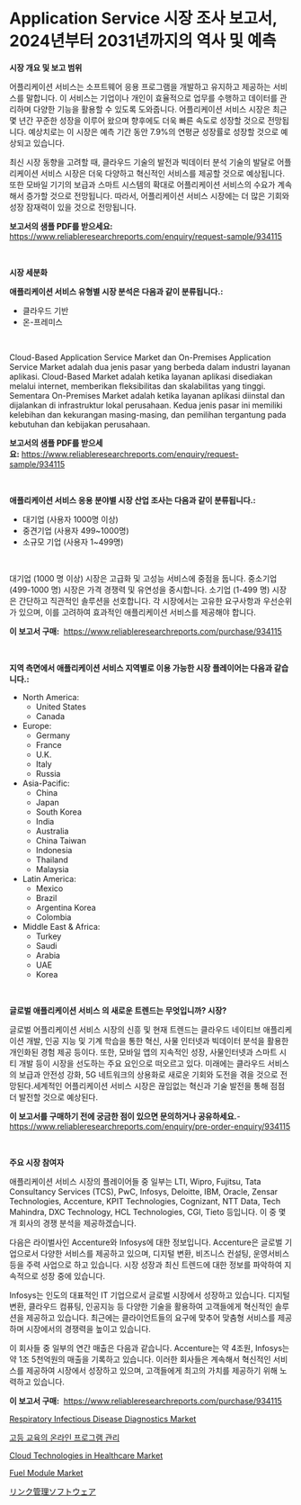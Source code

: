 <p><h1>Application Service 시장 조사 보고서, 2024년부터 2031년까지의 역사 및 예측</h1></p><p><strong>시장 개요 및 보고 범위</strong></p>
<p><p>어플리케이션 서비스는 소프트웨어 응용 프로그램을 개발하고 유지하고 제공하는 서비스를 말합니다. 이 서비스는 기업이나 개인이 효율적으로 업무를 수행하고 데이터를 관리하며 다양한 기능을 활용할 수 있도록 도와줍니다. 어플리케이션 서비스 시장은 최근 몇 년간 꾸준한 성장을 이루어 왔으며 향후에도 더욱 빠른 속도로 성장할 것으로 전망됩니다. 예상치로는 이 시장은 예측 기간 동안 7.9%의 연평균 성장률로 성장할 것으로 예상되고 있습니다.</p><p>최신 시장 동향을 고려할 때, 클라우드 기술의 발전과 빅데이터 분석 기술의 발달로 어플리케이션 서비스 시장은 더욱 다양하고 혁신적인 서비스를 제공할 것으로 예상됩니다. 또한 모바일 기기의 보급과 스마트 시스템의 확대로 어플리케이션 서비스의 수요가 계속해서 증가할 것으로 전망됩니다. 따라서, 어플리케이션 서비스 시장에는 더 많은 기회와 성장 잠재력이 있을 것으로 전망됩니다.</p></p>
<p><strong>보고서의 샘플 PDF를 받으세요:</strong> <a href="https://www.reliableresearchreports.com/enquiry/request-sample/934115">https://www.reliableresearchreports.com/enquiry/request-sample/934115</a></p>
<p>&nbsp;</p>
<p><strong>시장 세분화</strong></p>
<p><strong>애플리케이션 서비스 유형별 시장 분석은 다음과 같이 분류됩니다.:</strong></p>
<p><ul><li>클라우드 기반</li><li>온-프레미스</li></ul></p>
<p>&nbsp;</p>
<p><p>Cloud-Based Application Service Market dan On-Premises Application Service Market adalah dua jenis pasar yang berbeda dalam industri layanan aplikasi. Cloud-Based Market adalah ketika layanan aplikasi disediakan melalui internet, memberikan fleksibilitas dan skalabilitas yang tinggi. Sementara On-Premises Market adalah ketika layanan aplikasi diinstal dan dijalankan di infrastruktur lokal perusahaan. Kedua jenis pasar ini memiliki kelebihan dan kekurangan masing-masing, dan pemilihan tergantung pada kebutuhan dan kebijakan perusahaan.</p></p>
<p><strong>보고서의 샘플 PDF를 받으세요:</strong>&nbsp;<a href="https://www.reliableresearchreports.com/enquiry/request-sample/934115">https://www.reliableresearchreports.com/enquiry/request-sample/934115</a></p>
<p>&nbsp;</p>
<p><strong> 애플리케이션 서비스 응용 분야별 시장 산업 조사는 다음과 같이 분류됩니다.:</strong></p>
<p><ul><li>대기업 (사용자 1000명 이상)</li><li>중견기업 (사용자 499~1000명)</li><li>소규모 기업 (사용자 1~499명)</li></ul></p>
<p>&nbsp;</p>
<p><p>대기업 (1000 명 이상) 시장은 고급화 및 고성능 서비스에 중점을 둡니다. 중소기업 (499-1000 명) 시장은 가격 경쟁력 및 유연성을 중시합니다. 소기업 (1-499 명) 시장은 간단하고 직관적인 솔루션을 선호합니다. 각 시장에서는 고유한 요구사항과 우선순위가 있으며, 이를 고려하여 효과적인 애플리케이션 서비스를 제공해야 합니다.</p></p>
<p><strong>이 보고서 구매:</strong>&nbsp; <a href="https://www.reliableresearchreports.com/purchase/934115">https://www.reliableresearchreports.com/purchase/934115</a></p>
<p>&nbsp;</p>
<p><strong>지역 측면에서 애플리케이션 서비스 지역별로 이용 가능한 시장 플레이어는 다음과 같습니다.:</strong></p>
<p><ul>
    <li>
        North America:
        <ul>
            <li>United States</li>
            <li>Canada</li>
        </ul>
    </li>
    <li>
        Europe:
        <ul>
            <li>Germany</li>
            <li>France</li>
            <li>U.K.</li>
            <li>Italy</li>
            <li>Russia</li>
        </ul>
    </li>
    <li>
        Asia-Pacific:
        <ul>
            <li>China</li>
            <li>Japan</li>
            <li>South Korea</li>
            <li>India</li>
            <li>Australia</li>
            <li>China Taiwan</li>
            <li>Indonesia</li>
            <li>Thailand</li>
            <li>Malaysia</li>
        </ul>
    </li>
    <li>
        Latin America:
        <ul>
            <li>Mexico</li>
            <li>Brazil</li>
            <li>Argentina Korea</li>
            <li>Colombia</li>
        </ul>
    </li>
    <li>
        Middle East & Africa:
        <ul>
            <li>Turkey</li>
            <li>Saudi</li>
            <li>Arabia</li>
            <li>UAE</li>
            <li>Korea</li>
        </ul>
    </li>
    </ul></p>
<p>&nbsp;</p>
<p><strong>글로벌 애플리케이션 서비스 의 새로운 트렌드는 무엇입니까? 시장?</strong></p>
<p><p>글로벌 어플리케이션 서비스 시장의 신흥 및 현재 트렌드는 클라우드 네이티브 애플리케이션 개발, 인공 지능 및 기계 학습을 통한 혁신, 사물 인터넷과 빅데이터 분석을 활용한 개인화된 경험 제공 등이다. 또한, 모바일 앱의 지속적인 성장, 사물인터넷과 스마트 시티 개발 등이 시장을 선도하는 주요 요인으로 떠오르고 있다. 미래에는 클라우드 서비스의 보급과 안전성 강화, 5G 네트워크의 상용화로 새로운 기회와 도전을 겪을 것으로 전망된다.세계적인 어플리케이션 서비스 시장은 끊임없는 혁신과 기술 발전을 통해 점점 더 발전할 것으로 예상된다.</p></p>
<p><strong>이 보고서를 구매하기 전에 궁금한 점이 있으면 문의하거나 공유하세요.</strong>- <a href="https://www.reliableresearchreports.com/enquiry/pre-order-enquiry/934115">https://www.reliableresearchreports.com/enquiry/pre-order-enquiry/934115</a></p>
<p>&nbsp;</p>
<p><strong>주요 시장 참여자</strong></p>
<p><p>애플리케이션 서비스 시장의 플레이어들 중 일부는 LTI, Wipro, Fujitsu, Tata Consultancy Services (TCS), PwC, Infosys, Deloitte, IBM, Oracle, Zensar Technologies, Accenture, KPIT Technologies, Cognizant, NTT Data, Tech Mahindra, DXC Technology, HCL Technologies, CGI, Tieto 등입니다. 이 중 몇 개 회사의 경쟁 분석을 제공하겠습니다.</p><p>다음은 라이벌사인 Accenture와 Infosys에 대한 정보입니다. Accenture은 글로벌 기업으로서 다양한 서비스를 제공하고 있으며, 디지털 변환, 비즈니스 컨설팅, 운영서비스 등을 주력 사업으로 하고 있습니다. 시장 성장과 최신 트렌드에 대한 정보를 파악하여 지속적으로 성장 중에 있습니다.</p><p>Infosys는 인도의 대표적인 IT 기업으로서 글로벌 시장에서 성장하고 있습니다. 디지털 변환, 클라우드 컴퓨팅, 인공지능 등 다양한 기술을 활용하여 고객들에게 혁신적인 솔루션을 제공하고 있습니다. 최근에는 클라이언트들의 요구에 맞추어 맞춤형 서비스를 제공하며 시장에서의 경쟁력을 높이고 있습니다.</p><p>이 회사들 중 일부의 연간 매출은 다음과 같습니다. Accenture는 약 4조원, Infosys는 약 1조 5천억원의 매출을 기록하고 있습니다. 이러한 회사들은 계속해서 혁신적인 서비스를 제공하여 시장에서 성장하고 있으며, 고객들에게 최고의 가치를 제공하기 위해 노력하고 있습니다.</p></p>
<p><strong>이 보고서 구매:</strong>&nbsp;&nbsp;<a href="https://www.reliableresearchreports.com/purchase/934115">https://www.reliableresearchreports.com/purchase/934115</a></p>
<p><p><a href="https://issuu.com/reportprime-2/docs/respiratory-infectious-disease-diagnostics-market-">Respiratory Infectious Disease Diagnostics Market</a></p><p><a href="https://github.com/vsap75a286l/Market-Research-Report-List-1/blob/main/5162993184327.md">고등 교육의 온라인 프로그램 관리</a></p><p><a href="https://issuu.com/reportprime-2/docs/cloud-technologies-in-healthcare-market-size-2030.">Cloud Technologies in Healthcare Market</a></p><p><a href="https://view.publitas.com/reportprime-1/fuel-module-market-provides-a-comprehensive-analysis-including-a-macro-overview-of-the-market-as-well-as-micro-details-such-as-market-size-and-competitive-landscape/">Fuel Module Market</a></p><p><a href="https://github.com/ppmazlotr77499/Market-Research-Report-List-1/blob/main/5352160184297.md">リンク管理ソフトウェア</a></p></p>
